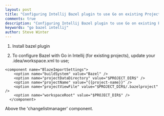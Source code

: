 ```yaml
---
layout: post
title: "Configuring Intellij Bazel plugin to use Go on existing Projects"
comments: true
description: "Configuring Intellij Bazel plugin to use Go on existing Projects"
keywords: "go bazel intellij"
author: Steve Winter
---
```


1. Install bazel plugin

2. To configure Bazel with Go in Intellij (for existing projects), update your .idea/workspace.xml to use;

```
<component name="BlazeImportSettings">
    <option name="buildSystem" value="Bazel" />
    <option name="projectDataDirectory" value="$PROJECT_DIR$" />
    <option name="projectName" value="{{project-name}}" />
    <option name="projectViewFile" value="$PROJECT_DIR$/.bazelproject" />
    <option name="workspaceRoot" value="$PROJECT_DIR$" />
  </component>
```
  
  Above the 'changelistmanager' component.
